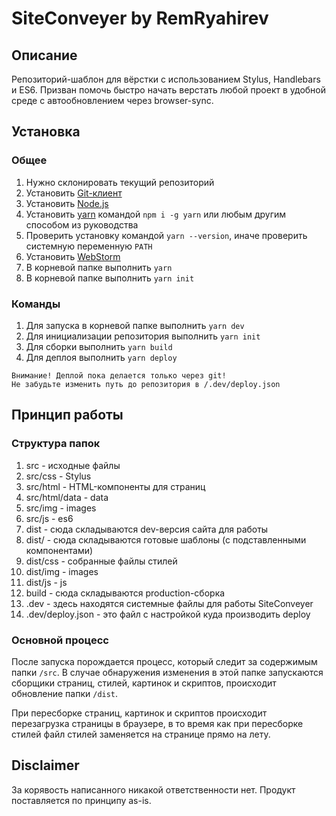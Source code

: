 # SiteConveyer by RemRyahirev

## Описание

Репозиторий-шаблон для вёрстки с использованием Stylus, Handlebars и ES6. Призван
помочь быстро начать верстать любой проект в удобной среде с автообновлением
через browser-sync.

## Установка

### Общее

1. Нужно склонировать текущий репозиторий
1. Установить [Git-клиент](https://git-scm.com)
1. Установить [Node.js](https://nodejs.org)
1. Установить [yarn](https://yarnpkg.com/en/docs/install) командой `npm i -g yarn` или любым другим способом из руководства
1. Проверить установку командой `yarn --version`, иначе проверить системную переменную `PATH`
1. Установить [WebStorm](https://www.jetbrains.com/webstorm/download)
1. В корневой папке выполнить `yarn`
1. В корневой папке выполнить `yarn init`

### Команды

1. Для запуска в корневой папке выполнить `yarn dev`
1. Для инициализации репозитория выполнить `yarn init`
1. Для сборки выполнить `yarn build`
1. Для деплоя выполнить `yarn deploy`
```
Внимание! Деплой пока делается только через git!
Не забудьте изменить путь до репозитория в /.dev/deploy.json
```

## Принцип работы

### Структура папок

1. src - исходные файлы
1. src/css - Stylus
1. src/html - HTML-компоненты для страниц
1. src/html/data - data
1. src/img - images
1. src/js - es6
1. dist - сюда складываются dev-версия сайта для работы
1. dist/ - сюда складываются готовые шаблоны (с подставленными компонентами)
1. dist/css - собранные файлы стилей
1. dist/img - images
1. dist/js - js
1. build - сюда складываются production-сборка
1. .dev - здесь находятся системные файлы для работы SiteConveyer
1. .dev/deploy.json - это файл с настройкой куда производить deploy

### Основной процесс

После запуска порождается процесс, который следит за содержимым папки `/src`.
В случае обнаружения изменения в этой папке запускаются сборщики
страниц, стилей, картинок и скриптов, происходит обновление папки `/dist`.

При пересборке страниц, картинок и скриптов происходит перезагрузка страницы
в браузере, в то время как при пересборке стилей файл стилей заменяется на
странице прямо на лету.

## Disclaimer

За корявость написанного никакой ответственности нет. Продукт поставляется по
принципу as-is.
